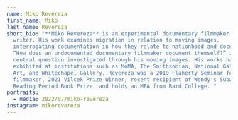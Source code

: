 ```yaml
---
name: Miko Revereza
first_name: Miko
last_name: Revereza
short_bio: "**Miko Revereza** is an experimental documentary filmmaker and
  writer. His work examines migration in relation to moving images,
  interrogating documentation in how they relate to nationhood and documentary.
  “How does an undocumented documentary filmmaker document themself?” is a
  central question investigated through his moving images. His works have been
  exhibited at institutions such as MoMA, The Smithsonian, National Gallery of
  Art, and Whitechapel Gallery. Revereza was a 2019 Flaherty Seminar featured
  filmmaker, 2021 Vilcek Prize Winner, recent recipient of Wendy's Subway Open
  Reading Period Book Prize  and holds an MFA from Bard College. "
portraits:
  - media: 2022/07/miko-revereza
instagram: mikorevereza
---
```

